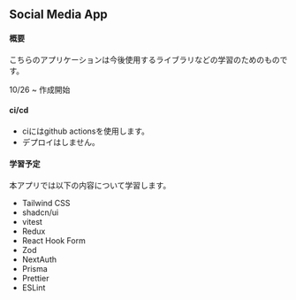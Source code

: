 ## Social Media App

#### 概要

こちらのアプリケーションは今後使用するライブラリなどの学習のためのものです。

10/26 ~ 作成開始

#### ci/cd

- ciにはgithub actionsを使用します。
- デプロイはしません。

#### 学習予定

本アプリでは以下の内容について学習します。

- Tailwind CSS
- shadcn/ui
- vitest
- Redux
- React Hook Form
- Zod
- NextAuth
- Prisma
- Prettier
- ESLint
